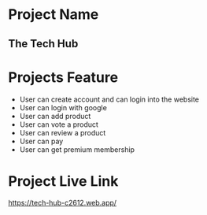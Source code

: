 # Project Name

## The Tech Hub

# Projects Feature

* User can create account and can login into the website
* User can login with google
* User can add product
* User can vote a product
* User can review a product
* User can pay
* User can get premium membership

# Project Live Link
https://tech-hub-c2612.web.app/

